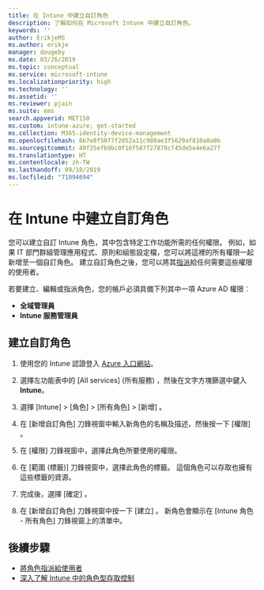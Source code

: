 ```yaml
---
title: 在 Intune 中建立自訂角色
description: 了解如何在 Microsoft Intune 中建立自訂角色。
keywords: ''
author: ErikjeMS
ms.author: erikje
manager: dougeby
ms.date: 03/26/2019
ms.topic: conceptual
ms.service: microsoft-intune
ms.localizationpriority: high
ms.technology: ''
ms.assetid: ''
ms.reviewer: pjain
ms.suite: ems
search.appverid: MET150
ms.custom: intune-azure; get-started
ms.collection: M365-identity-device-management
ms.openlocfilehash: 6b7e8f5077f2052a11c980ae3f5629af810a8a0b
ms.sourcegitcommit: 49f25efb9bc0f16f587f27878cf45de5e4e6a27f
ms.translationtype: HT
ms.contentlocale: zh-TW
ms.lasthandoff: 09/18/2019
ms.locfileid: "71094694"
---
```

# <a name="create-a-custom-role-in-intune"></a>在 Intune 中建立自訂角色

您可以建立自訂 Intune 角色，其中包含特定工作功能所需的任何權限。 例如，如果 IT 部門群組管理應用程式、原則和組態設定檔，您可以將這裡的所有權限一起新增至一個自訂角色。 建立自訂角色之後，您可以將其[指派](assign-role.md)給任何需要這些權限的使用者。

若要建立、編輯或指派角色，您的帳戶必須具備下列其中一項 Azure AD 權限︰
- **全域管理員**
- **Intune 服務管理員**

## <a name="to-create-a-custom-role"></a>建立自訂角色

1. 使用您的 Intune 認證登入 [Azure 入口網站](https://portal.azure.com)。

2. 選擇左功能表中的 [All services] (所有服務)  ，然後在文字方塊篩選中鍵入 **Intune**。

3. 選擇 [Intune]   > [角色]   > [所有角色]   > [新增]  。

4. 在 [新增自訂角色]  刀鋒視窗中輸入新角色的名稱及描述，然後按一下 [權限]  。

5. 在 [權限]  刀鋒視窗中，選擇此角色所要使用的權限。

6. 在 [範圍 (標籤)]  刀鋒視窗中，選擇此角色的標籤。 這個角色可以存取也擁有這些標籤的資源。

7. 完成後，選擇 [確定]  。

8. 在 [新增自訂角色]  刀鋒視窗中按一下 [建立]  。 新角色會顯示在 [Intune 角色 - 所有角色]  刀鋒視窗上的清單中。

## <a name="next-steps"></a>後續步驟
- [將角色指派給使用者](assign-role.md)
- [深入了解 Intune 中的角色型存取控制](role-based-access-control.md)
